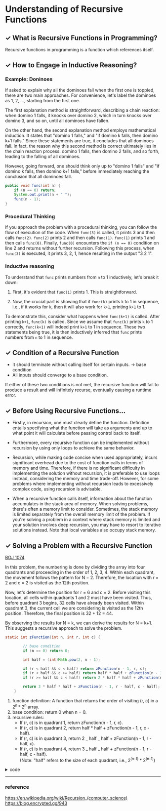 # Understanding of Recursive Functions

## ✓ What is Recursive Functions in Programming?

Recursive functions in programming is a function which references itself.

## ✓ How to Engage in Inductive Reasoning?

### Example: Doninoes

If asked to explain why all the dominoes fall when the first one is toppled, there are two main approaches. For convenience, let's label the dominoes as 1, 2, ..., starting from the first one.

The first explanation method is straightforward, describing a chain reaction: when domino 1 falls, it knocks over domino 2, which in turn knocks over domino 3, and so on, until all dominoes have fallen.

On the other hand, the second explanation method employs mathematical induction. It states that "domino 1 falls," and "if domino k falls, then domino k+1 falls." Since these statements are true, it concludes that all dominoes fall. In fact, the reason why this second method is correct ultimately lies in the chain reaction process: domino 1 falls, then domino 2 falls, and so forth, leading to the falling of all dominoes.

However, going forward, one should think only up to "domino 1 falls" and "if domino k falls, then domino k+1 falls," before immediately reaching the conclusion that all dominoes fall.

```java
public void func(int n) {
    if (n == 0) return;
    System.out.print(n + " ");
    func(n - 1);
}
```

### Procedural Thinking

If you approach the problem with a procedural thinking, you can follow the flow of execution of the code. When `func(3)` is called, it prints 3 and then calls `func(2)`. `func(2)` prints 2 and then calls `func(1)`. `func(1)` prints 1 and then calls `func(0)`. Finally, `func(0)` encounters the `if (n == 0)` condition on line 2 and returns without further recursion. Following this process, when `func(3)` is executed, it prints 3, 2, 1, hence resulting in the output "3 2 1".

### Inductive reasoning

To understand that `func` prints numbers from `n` to 1 inductively, let's break it down:

1. First, it's evident that `func(1)` prints 1. This is straightforward.

2. Now, the crucial part is showing that if `func(k)` prints `k` to 1 in sequence, i.e., if it works for `k`, then it will also work for `k+1`, printing `k+1` to 1.

To demonstrate this, consider what happens when `func(k+1)` is called. After printing `k+1`, `func(k)` is called. Since we assume that `func(k)` prints `k` to 1 correctly, `func(k+1)` will indeed print `k+1` to 1 in sequence. These two statements being true, it is then inductively inferred that `func` prints numbers from `n` to 1 in sequence.

## ✓ Condition of a Recursive Function

- It should terminate without calling itself for certain inputs. → base condition
- All inputs should converge to a base condition.

If either of these two conditions is not met, the recursive function will fail to produce a result and will infinitely recurse, eventually causing a runtime error.

## ✓ Before Using Recursive Functions...

- Firstly, in recursion, one must clearly define the function. Definition entails specifying what the function will take as arguments and up to what point it will calculate before passing control back to itself.

- Furthermore, every recursive function can be implemented without recursion by using only loops to achieve the same behavior.

- Recursion, while making code concise when used appropriately, incurs significant overhead due to the cost of function calls in terms of memory and time. Therefore, if there is no significant difficulty in implementing the solution without recursion, it is preferable to use loops instead, considering the memory and time trade-off. However, for some problems where implementing without recursion leads to excessively complex code, using recursion is advisable.

- When a recursive function calls itself, information about the function accumulates in the stack area of memory. When solving problems, there's often a memory limit to consider. Sometimes, the stack memory is limited separately from the overall memory limit of the problem. If you're solving a problem in a context where stack memory is limited and your solution involves deep recursion, you may have to resort to iterative solutions instead. Note that local variables also occupy stack memory.

## ✓ Solving a Problem with a Recursive Function

[BOJ 1074](https://www.acmicpc.net/problem/1074)

In this problem, the numbering is done by dividing the array into four quadrants and proceeding in the order of 1, 2, 3, 4. Within each quadrant, the movement follows the pattern for N = 2. Therefore, the location with r = 2 and c = 2 is visited as the 12th position.

Now, let's determine the position for r = 6 and c = 2. Before visiting this location, all cells within quadrants 1 and 2 must have been visited. Thus, before quadrant 3 begins, 32 cells have already been visited. Within quadrant 3, the current cell we are considering is visited as the 12th position. Therefore, the final position is 32 + 12 = 44.

By observing the results for N = k, we can derive the results for N = k+1. This suggests a recursive approach to solve the problem.

```java
static int zFunction(int n, int r, int c) {

        // base condition
        if (n == 0) return 0;

        int half = (int)Math.pow(2, n - 1);

        if (r < half && c < half) return zFunction(n - 1, r, c);
        if (r < half && c >= half) return half * half + zFunction(n - 1, r, c - half);
        if (r >= half && c < half) return 2 * half * half + zFunction(n - 1, r - half, c);

        return 3 * half * half + zFunction(n - 1, r - half, c - half);
    }
```

1. function definition: A function that returns the order of visiting (r, c) in a 2<sup>n </sup> \* 2<sup>n</sup> array.
2. base condition: return 0 when n = 0.
3. recursive rules:
   - If (r, c) is in quadrant 1, return zFunction(n - 1, r, c).
   - If (r, c) is in quadrant 2, return half \* half + zFunction(n - 1, r, c - half).
   - If (r, c) is in quadrant 3, return 2 _ half _ half + zFunction(n - 1, r - half, c).
   - If (r, c) is in quadrant 4, return 3 _ half _ half + zFunction(n - 1, r - half, c - half).  
     (Note: "half" refers to the size of each quadrant, i.e., 2<sup>(n-1)</sup> \* 2<sup>(n-1)</sup>)

<details>
<summary>code</summary>
<div markdown="1">

```java
import java.io.BufferedReader;
import java.io.IOException;
import java.io.InputStreamReader;
import java.util.StringTokenizer;

public class Main {

    static BufferedReader br = new BufferedReader(new InputStreamReader(System.in));
    static StringTokenizer st;
    static int N, r, c;

    public static void main(String[] args) throws IOException {

        st = new StringTokenizer(br.readLine());

        N = Integer.parseInt(st.nextToken());
        r = Integer.parseInt(st.nextToken());
        c = Integer.parseInt(st.nextToken());

        System.out.println(zFunction(N, r, c));
    }

    // Recursive Function
    static int zFunction(int n, int r, int c) {

        // base condition
        if (n == 0) return 0;

        int half = (int)Math.pow(2, n - 1);

        if (r < half && c < half) return zFunction(n - 1, r, c);
        if (r < half && c >= half) return half * half + zFunction(n - 1, r, c - half);
        if (r >= half && c < half) return 2 * half * half + zFunction(n - 1, r - half, c);

        return 3 * half * half + zFunction(n - 1, r - half, c - half);
    }
}
```

</div>
</details>

---

### reference

https://en.wikipedia.org/wiki/Recursion_(computer_science)  
https://blog.encrypted.gg/943
